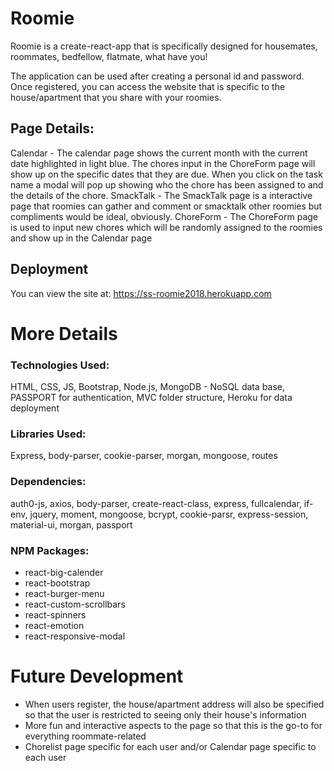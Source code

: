 # Roomie

Roomie is a create-react-app that is specifically designed for housemates, roommates, bedfellow, flatmate, what have you! 

The application can be used after creating a personal id and password. Once registered, you can access the website that is specific to the house/apartment that you share with your roomies. 

## Page Details: 

Calendar - The calendar page shows the current month with the current date highlighted in light blue. The chores input in the ChoreForm page will show up on the specific dates that they are due. When you click on the task name a modal will pop up showing who the chore has been assigned to and the details of the chore. 
SmackTalk - The SmackTalk page is a interactive page that roomies can gather and comment or smacktalk other roomies but compliments would be ideal, obviously. 
ChoreForm - The ChoreForm page is used to input new chores which will be randomly assigned to the roomies and show up in the Calendar page

## Deployment

You can view the site at: https://ss-roomie2018.herokuapp.com

# More Details

### Technologies Used:

HTML, CSS, JS, Bootstrap, Node.js, MongoDB - NoSQL data base, PASSPORT for authentication, MVC folder structure, Heroku for data deployment

### Libraries Used: 
Express, body-parser, cookie-parser, morgan, mongoose, routes

### Dependencies:
auth0-js, axios, body-parser, create-react-class, express, fullcalendar, if-env, jquery, moment, mongoose, bcrypt, cookie-parsr, express-session, material-ui, morgan, passport
    
### NPM Packages:
* react-big-calender
* react-bootstrap
* react-burger-menu
* react-custom-scrollbars
* react-spinners
* react-emotion
* react-responsive-modal


# Future Development

* When users register, the house/apartment address will also be specified so that the user is restricted to seeing only their house's information
* More fun and interactive aspects to the page so that this is the go-to for everything roommate-related 
* Chorelist page specific for each user and/or Calendar page specific to each user

